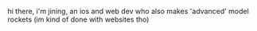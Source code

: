hi there, i'm jining, an ios and web dev who also makes 'advanced' model rockets
(im kind of done with websites tho)
